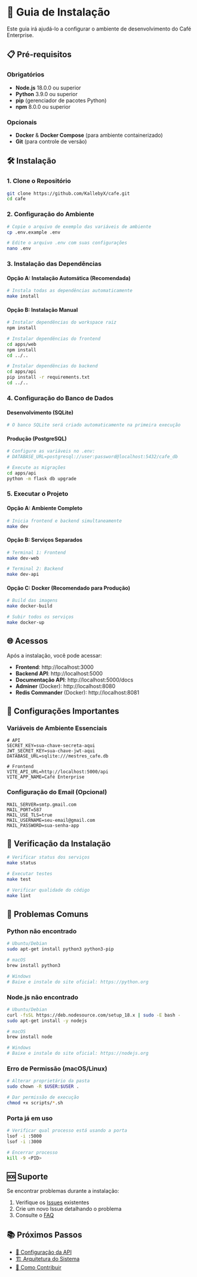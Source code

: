 # 🚀 Guia de Instalação

Este guia irá ajudá-lo a configurar o ambiente de desenvolvimento do Café Enterprise.

## 📋 Pré-requisitos

### Obrigatórios
- **Node.js** 18.0.0 ou superior
- **Python** 3.9.0 ou superior
- **pip** (gerenciador de pacotes Python)
- **npm** 8.0.0 ou superior

### Opcionais
- **Docker** & **Docker Compose** (para ambiente containerizado)
- **Git** (para controle de versão)

## 🛠️ Instalação

### 1. Clone o Repositório

```bash
git clone https://github.com/KallebyX/cafe.git
cd cafe
```

### 2. Configuração do Ambiente

```bash
# Copie o arquivo de exemplo das variáveis de ambiente
cp .env.example .env

# Edite o arquivo .env com suas configurações
nano .env
```

### 3. Instalação das Dependências

#### Opção A: Instalação Automática (Recomendada)
```bash
# Instala todas as dependências automaticamente
make install
```

#### Opção B: Instalação Manual
```bash
# Instalar dependências do workspace raiz
npm install

# Instalar dependências do frontend
cd apps/web
npm install
cd ../..

# Instalar dependências do backend
cd apps/api
pip install -r requirements.txt
cd ../..
```

### 4. Configuração do Banco de Dados

#### Desenvolvimento (SQLite)
```bash
# O banco SQLite será criado automaticamente na primeira execução
```

#### Produção (PostgreSQL)
```bash
# Configure as variáveis no .env:
# DATABASE_URL=postgresql://user:password@localhost:5432/cafe_db

# Execute as migrações
cd apps/api
python -m flask db upgrade
```

### 5. Executar o Projeto

#### Opção A: Ambiente Completo
```bash
# Inicia frontend e backend simultaneamente
make dev
```

#### Opção B: Serviços Separados
```bash
# Terminal 1: Frontend
make dev-web

# Terminal 2: Backend
make dev-api
```

#### Opção C: Docker (Recomendado para Produção)
```bash
# Build das imagens
make docker-build

# Subir todos os serviços
make docker-up
```

## 🌐 Acessos

Após a instalação, você pode acessar:

- **Frontend**: http://localhost:3000
- **Backend API**: http://localhost:5000
- **Documentação API**: http://localhost:5000/docs
- **Adminer** (Docker): http://localhost:8080
- **Redis Commander** (Docker): http://localhost:8081

## 🔧 Configurações Importantes

### Variáveis de Ambiente Essenciais

```env
# API
SECRET_KEY=sua-chave-secreta-aqui
JWT_SECRET_KEY=sua-chave-jwt-aqui
DATABASE_URL=sqlite:///mestres_cafe.db

# Frontend
VITE_API_URL=http://localhost:5000/api
VITE_APP_NAME=Café Enterprise
```

### Configuração do Email (Opcional)

```env
MAIL_SERVER=smtp.gmail.com
MAIL_PORT=587
MAIL_USE_TLS=true
MAIL_USERNAME=seu-email@gmail.com
MAIL_PASSWORD=sua-senha-app
```

## 🧪 Verificação da Instalação

```bash
# Verificar status dos serviços
make status

# Executar testes
make test

# Verificar qualidade do código
make lint
```

## 🐛 Problemas Comuns

### Python não encontrado
```bash
# Ubuntu/Debian
sudo apt-get install python3 python3-pip

# macOS
brew install python3

# Windows
# Baixe e instale do site oficial: https://python.org
```

### Node.js não encontrado
```bash
# Ubuntu/Debian
curl -fsSL https://deb.nodesource.com/setup_18.x | sudo -E bash -
sudo apt-get install -y nodejs

# macOS
brew install node

# Windows
# Baixe e instale do site oficial: https://nodejs.org
```

### Erro de Permissão (macOS/Linux)
```bash
# Alterar proprietário da pasta
sudo chown -R $USER:$USER .

# Dar permissão de execução
chmod +x scripts/*.sh
```

### Porta já em uso
```bash
# Verificar qual processo está usando a porta
lsof -i :5000
lsof -i :3000

# Encerrar processo
kill -9 <PID>
```

## 🆘 Suporte

Se encontrar problemas durante a instalação:

1. Verifique os [Issues](https://github.com/KallebyX/cafe/issues) existentes
2. Crie um novo Issue detalhando o problema
3. Consulte o [FAQ](./faq.md)

## 📚 Próximos Passos

- [📡 Configuração da API](./configuration.md)
- [🏗️ Arquitetura do Sistema](./architecture.md)
- [🤝 Como Contribuir](./contributing.md)